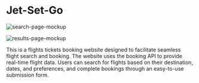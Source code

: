 # Jet-Set-Go

![search-page-mockup](https://github.com/user-attachments/assets/d06d3a2b-1253-4c8b-9b07-6bdd96346746)

![results-page-mockup](https://github.com/user-attachments/assets/24220174-0a1f-4045-ae23-49e2954ca9da)

This is a flights tickets booking website designed to facilitate seamless flight search and booking. The website uses the booking API to provide real-time flight data. Users can search for flights based on their  destination, dates, and preferences, and complete bookings through an easy-to-use submission form.


